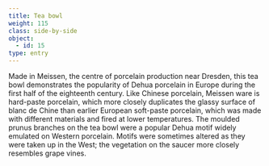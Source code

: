 ```yaml
---
title: Tea bowl
weight: 115
class: side-by-side
object:
  - id: 15
type: entry
---
```


Made in Meissen, the centre of porcelain production near Dresden, this tea bowl demonstrates the popularity of Dehua porcelain in Europe during the first half of the eighteenth century. Like Chinese porcelain, Meissen ware is hard-paste porcelain, which more closely duplicates the glassy surface of blanc de Chine than earlier European soft-paste porcelain, which was made with different materials and fired at lower temperatures. The moulded prunus branches on the tea bowl were a popular Dehua motif widely emulated on Western porcelain. Motifs were sometimes altered as they were taken up in the West; the vegetation on the saucer more closely resembles grape vines.

